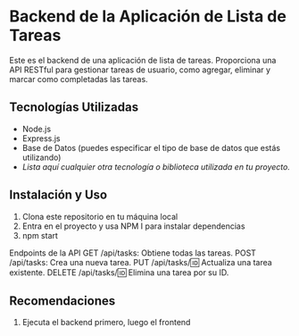 # Backend de la Aplicación de Lista de Tareas

Este es el backend de una aplicación de lista de tareas. Proporciona una API RESTful para gestionar tareas de usuario, como agregar, eliminar y marcar como completadas las tareas.

## Tecnologías Utilizadas

- Node.js
- Express.js
- Base de Datos (puedes especificar el tipo de base de datos que estás utilizando)
- _Lista aquí cualquier otra tecnología o biblioteca utilizada en tu proyecto._

## Instalación y Uso

1. Clona este repositorio en tu máquina local
2. Entra en el proyecto y usa NPM I para instalar dependencias
3. npm start

Endpoints de la API
GET /api/tasks: Obtiene todas las tareas.
POST /api/tasks: Crea una nueva tarea.
PUT /api/tasks/:id: Actualiza una tarea existente.
DELETE /api/tasks/:id: Elimina una tarea por su ID.

## Recomendaciones
1. Ejecuta el backend primero, luego el frontend
